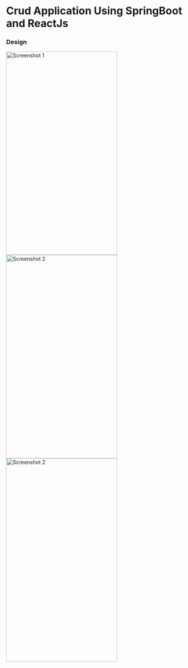 # Crud Application Using SpringBoot and ReactJs

### Design
<p>
  <img src="https://github.com/Mahelchandupa/SpringBoot-React-Crud-App/assets/110615431/051ccb37-b720-4a9d-b2ae-16a0962b06b1" width="300" height="550" alt="Screenshot 1">
  <img src="https://github.com/Mahelchandupa/SpringBoot-React-Crud-App/assets/110615431/81e4a8c0-486d-498d-bb81-b7e5269fe407" width="300" height="550" alt="Screenshot 2">
  <img src="https://github.com/Mahelchandupa/SpringBoot-React-Crud-App/assets/110615431/8ddcd71c-4653-44d8-993d-bbf99950c8ea" width="300" height="550" alt="Screenshot 2">
</p>
